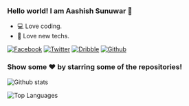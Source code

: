 ### Hello world! I am Aashish Sunuwar 👋
- :computer: Love coding.
- :iphone: Love new techs.

[![Facebook][1.1]][1]
[![Twitter][2.1]][2]
[![Dribble][3.1]][3]
[![Github][4.1]][4]


[1.1]: http://i.imgur.com/fep1WsG.png (facebook icon without padding)
[2.1]: http://i.imgur.com/wWzX9uB.png (twitter icon without padding)
[3.1]: http://i.imgur.com/Vvy3Kru.png (dribbble icon without padding)
[4.1]: http://i.imgur.com/9I6NRUm.png (github icon without padding)


[1]: https://www.facebook.com/spydermyaan
[2]: https://www.twitter.com/ArtistSunuwar
[3]: https://dribbble.com/aashish-sunuwar
[4]: https://www.github.com/aashish-sunuwar


### Show some ❤️ by starring some of the repositories!
![Github stats](https://github-readme-stats.vercel.app/api?username=spydermyaan&show_icons=true&hide_border=true)

![Top Languages](https://github-readme-stats.vercel.app/api/top-langs/?username=spydermyaan%show_icons=true&theme=radical)
